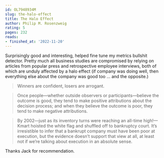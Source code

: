 ```yaml
---
id: OL7948934M
slug: the-halo-effect
title: The Halo Effect
author: Philip M. Rosenzweig
rating: 5
pages: 232
reads:
- finished_at: '2022-11-20'
---
```

Surprisingly good and interesting, helped fine tune my metrics bullshit detector. Pretty much all business studies are compromised by relying on articles from popular press and retrospective employee interviews, both of which are unduly affected by a halo effect (if company was doing well, then everything else about the company was good too ... and the opposite.)

> Winners are confident, losers are arrogant.

> Once people—whether outside observers or participants—believe the outcome is good, they tend to make positive attributions about the decision process; and when they believe the outcome is poor, they tend to make negative attributions.

> By 2002—just as its inventory turns were reaching an all-time high!—Kmart hoisted the white flag and shuffled off to bankruptcy court. It’s irresistible to infer that a bankrupt company must have been poor at execution, but the evidence doesn’t support that view at all, at least not if we’re talking about execution in an absolute sense.

Thanks Jack for recommendation.


